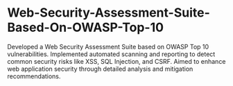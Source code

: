 # Web-Security-Assessment-Suite-Based-On-OWASP-Top-10
Developed a Web Security Assessment Suite based on OWASP Top 10 vulnerabilities. Implemented automated scanning and reporting to detect common security risks like XSS, SQL Injection, and CSRF. Aimed to enhance web application security through detailed analysis and mitigation recommendations.
